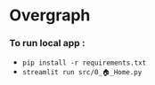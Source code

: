 # Overgraph

### To run local app : 
- `pip install -r requirements.txt`
- `streamlit run src/0_🏠_Home.py`